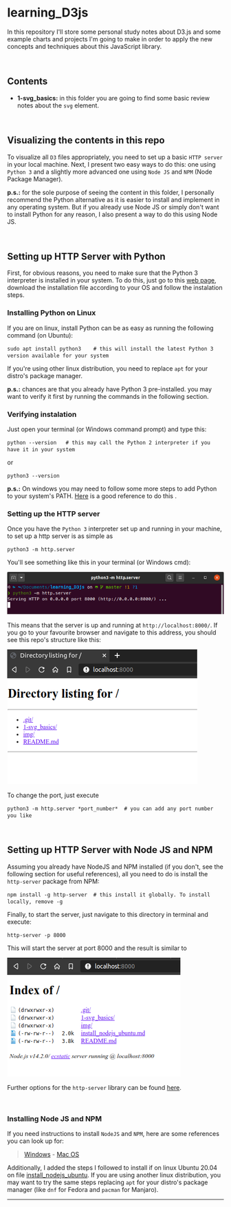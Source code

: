# learning_D3js
In this repository I'll store some personal study notes about D3.js and some example charts and projects I'm going to make in order to apply the new concepts and techniques about this JavaScript library.

<br>

## Contents

- **1-svg_basics:** in this folder you are going to find some basic review notes about the `svg` element. 

<br>

## Visualizing the contents in this repo

To visualize all `D3` files appropriately, you need to set up a basic `HTTP server` in your local machine. Next, I present two easy ways to do this: one using `Python 3` and a slightly more advanced one using `Node JS` and `NPM` (Node Package Manager). 

**p.s.:** for the sole purpose of seeing the content in this folder, I personally recommend the Python alternative as it is easier to install and implement in any operating system. But if you already use Node JS or simply don't want to install Python for any reason, I also present a way to do this using Node JS.

<br>

## Setting up HTTP Server with Python

First, for obvious reasons, you need to make sure that the Python 3 interpreter is installed in your system. To do this, just go to this [web page](https://www.python.org/), download the installation file according to your OS and follow the instalation steps. 

### Installing Python on Linux
If you are on linux, install Python can be as easy as running the following command (on Ubuntu): 

```shell
sudo apt install python3    # this will install the latest Python 3 version available for your system
```

If you're using other linux distribution, you need to replace `apt` for your distro's package manager. 

**p.s.:** chances are that you already have Python 3 pre-installed. you may want to verify it first by running the commands in the following section.

### Verifying instalation

Just open your terminal (or Windows command prompt) and type this:

```shell
python --version   # this may call the Python 2 interpreter if you have it in your system
```

or

```shell
python3 --version
```

**p.s.:** On windows you may need to follow some more steps to add Python to your system's PATH. [Here](https://geek-university.com/python/add-python-to-the-windows-path/) is a good reference to do this .

### Setting up the HTTP server

Once you have the `Python 3` interpreter set up and running in your machine, to set up a http server is as simple as 

```
python3 -m http.server
```

You'll see something like this in your terminal (or Windows cmd):

![](./img/python-http.png)


This means that the server is up and running at `http://localhost:8000/`. If you go to your favourite browser and navigate to this address, you should see this repo's structure like this:

![](./img/python-server-browser.png)


To change the port, just execute

```
python3 -m http.server *port_number*  # you can add any port number you like
```

<br>

## Setting up HTTP Server with Node JS and NPM

Assuming you already have NodeJS and NPM installed (if you don't, see the following section for useful references), all you need to do is install the `http-server` package from NPM:

```shell
npm install -g http-server  # this install it globally. To install locally, remove -g  
```

Finally, to start the server, just navigate to this directory in terminal and execute:

```shell
http-server -p 8000
```

This will start the server at port 8000 and the result is similar to

![](./img/node-server-browser.png)

Further options for the `http-server` library can be found [here](https://www.npmjs.com/package/http-server).

<br>

### Installing Node JS and NPM

If you need instructions to install `NodeJS` and `NPM`, here are some references you can look up for: 

> [Windows](https://phoenixnap.com/kb/install-node-js-npm-on-windows) - [Mac OS](https://treehouse.github.io/installation-guides/mac/node-mac.html)

Additionally, I added the steps I followed to install if on linux Ubuntu 20.04 on file [install_nodejs_ubuntu](./install_nodejs_ubuntu.md). If you are using another linux distribution, you may want to try the same steps replacing `apt` for your distro's package manager (like `dnf` for Fedora and `pacman` for Manjaro).

----